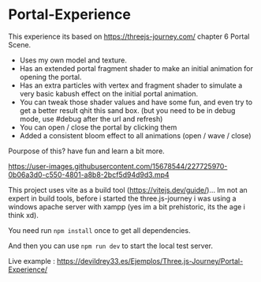 # Portal-Experience
This experience its based on https://threejs-journey.com/ chapter 6 Portal Scene.
- Uses my own model and texture.
- Has an extended portal fragment shader to make an initial animation for opening the portal.
- Has an extra particles with vertex and fragment shader to simulate a very basic kabush effect on the initial portal animation.
- You can tweak those shader values and have some fun, and even try to get a better result qhit this sand box. (but you need to be in debug mode, use #debug after the url and refresh)
- You can open / close the portal by clicking them
- Added a consistent bloom effect to all animations (open / wave / close)

Pourpose of this? have fun and learn a bit more.

https://user-images.githubusercontent.com/15678544/227725970-0b06a3d0-c550-4801-a8b8-2bcf5d94d9d3.mp4


This project uses vite as a build tool (https://vitejs.dev/guide/)... Im not an expert in build tools, before i started the three.js-journey i was using a windows apache server with xampp (yes im a bit prehistoric, its the age i think xd).

You need run <code>npm install</code> once to get all dependencies.

And then you can use <code>npm run dev</code> to start the local test server.

Live example : https://devildrey33.es/Ejemplos/Three.js-Journey/Portal-Experience/
